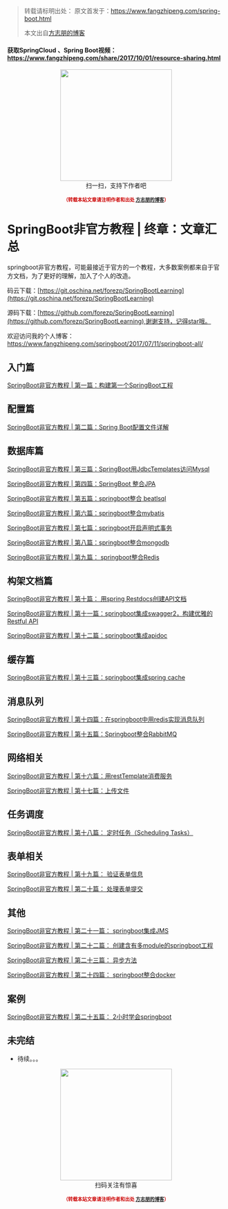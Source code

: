 >转载请标明出处： 
> 原文首发于：https://www.fangzhipeng.com/spring-boot.html
>
> 本文出自[方志朋的博客](https://www.fangzhipeng.com)
> 

#### 获取SpringCloud 、Spring Boot视频：https://www.fangzhipeng.com/share/2017/10/01/resource-sharing.html

<div>
    <p align="center">
        <img src="https://www.fangzhipeng.com/img/avatar.jpg" width="258" height="258"/>
        <br>
        扫一扫，支持下作者吧
    </p>
    <p align="center" style="margin-top: 15px; font-size: 11px;color: #cc0000;">
        <strong>（转载本站文章请注明作者和出处 <a href="https://www.fangzhipeng.com">方志朋的博客</a>）</strong>
    </p>
</div>




# SpringBoot非官方教程 | 终章：文章汇总

 springboot非官方教程，可能最接近于官方的一个教程，大多数案例都来自于官方文档，为了更好的理解，加入了个人的改造。

码云下载：[https://git.oschina.net/forezp/SpringBootLearning](https://git.oschina.net/forezp/SpringBootLearning)
 
 源码下载：[https://github.com/forezp/SpringBootLearning](https://github.com/forezp/SpringBootLearning),谢谢支持，记得star哦。
 
 

欢迎访问我的个人博客：https://www.fangzhipeng.com/springboot/2017/07/11/springboot-all/


## 入门篇
[SpringBoot非官方教程 | 第一篇：构建第一个SpringBoot工程](https://www.fangzhipeng.com/springboot/2017/05/01/springboot1.html)

## 配置篇

[ SpringBoot非官方教程 | 第二篇：Spring Boot配置文件详解](https://www.fangzhipeng.com/springboot/2017/05/02/sb2-config-file.html)

## 数据库篇

[SpringBoot非官方教程 | 第三篇：SpringBoot用JdbcTemplates访问Mysql](https://www.fangzhipeng.com/springboot/2017/05/03/sb3-Jdbc.html)

[SpringBoot非官方教程 |  第四篇：SpringBoot 整合JPA](https://www.fangzhipeng.com/springboot/2017/05/04/sb4-jpaJ.html)

[SpringBoot非官方教程 | 第五篇：springboot整合 beatlsql](https://www.fangzhipeng.com/springboot/2017/05/05/sb5-beatlsql.html)

[SpringBoot非官方教程 | 第六篇：springboot整合mybatis](https://www.fangzhipeng.com/springboot/2017/05/06/sb6-mybatis.html)

[SpringBoot非官方教程 | 第七篇：springboot开启声明式事务](https://www.fangzhipeng.com/springboot/2017/05/07/sb7-tracstion.html)

[SpringBoot非官方教程 | 第八篇：springboot整合mongodb](https://www.fangzhipeng.com/springboot/2017/05/08/sb8-mongodb.html)

[ SpringBoot非官方教程 | 第九篇： springboot整合Redis](https://www.fangzhipeng.com/springboot/2017/05/09/sb9-redis.html)

## 构架文档篇

[SpringBoot非官方教程 | 第十篇： 用spring Restdocs创建API文档](https://www.fangzhipeng.com/springboot/2017/05/10/sb10-springrestdocs.html)

[ SpringBoot非官方教程 | 第十一篇：springboot集成swagger2，构建优雅的Restful API](https://www.fangzhipeng.com/springboot/2017/05/11/sb11-swagger2.html)

[SpringBoot非官方教程 | 第十二篇：springboot集成apidoc](https://www.fangzhipeng.com/springboot/2017/05/12/sb12-apidoc.html)

## 缓存篇
[SpringBoot非官方教程 | 第十三篇：springboot集成spring cache](https://www.fangzhipeng.com/springboot/2017/05/13/sb13-springcache.html)

## 消息队列

[SpringBoot非官方教程 | 第十四篇：在springboot中用redis实现消息队列](https://www.fangzhipeng.com/springboot/2017/05/14/sb14-redis-mq.html)

[ SpringBoot非官方教程 | 第十五篇：Springboot整合RabbitMQ](https://www.fangzhipeng.com/springboot/2017/05/15/sb15-rabbitmq.html)

## 网络相关

[SpringBoot非官方教程 | 第十六篇：用restTemplate消费服务](https://www.fangzhipeng.com/springboot/2017/05/16/sb16-restTemplate.html)

[SpringBoot非官方教程 | 第十七篇：上传文件](https://www.fangzhipeng.com/springboot/2017/05/17/sb17-upload.html)

## 任务调度

[SpringBoot非官方教程 | 第十八篇： 定时任务（Scheduling Tasks）](https://www.fangzhipeng.com/springboot/2017/05/18/sb18-scheduling.html)

## 表单相关
[SpringBoot非官方教程 | 第十九篇： 验证表单信息](https://www.fangzhipeng.com/springboot/2017/05/19/sb19.html)

[SpringBoot非官方教程 | 第二十篇： 处理表单提交](https://www.fangzhipeng.com/springboot/2017/05/20/sb20-form.html)

## 其他

[ SpringBoot非官方教程 | 第二十一篇： springboot集成JMS](https://www.fangzhipeng.com/springboot/2017/05/21/sb21-modules.html)

[SpringBoot非官方教程 | 第二十二篇： 创建含有多module的springboot工程](https://www.fangzhipeng.com/springboot/2017/05/22/sprinboot22-elk.html)

[ SpringBoot非官方教程 | 第二十三篇： 异步方法](https://www.fangzhipeng.com/springboot/2017/05/23/springboot-ansy.html)

[ SpringBoot非官方教程 | 第二十四篇： springboot整合docker](https://www.fangzhipeng.com/springboot/2017/05/24/sb24-docker.html)

## 案例
[ SpringBoot非官方教程 | 第二十五篇： 2小时学会springboot](https://www.fangzhipeng.com/springboot/2017/05/25/sb25-2hour.html)

## 未完结
* 待续。。。

<div>
    <p align="center">
        <img src="https://www.fangzhipeng.com/img/avatar.jpg" width="258" height="258"/>
        <br>
        扫码关注有惊喜
    </p>
    <p align="center" style="margin-top: 15px; font-size: 11px;color: #cc0000;">
        <strong>（转载本站文章请注明作者和出处 <a href="https://www.fangzhipeng.com">方志朋的博客</a>）</strong>
    </p>
</div>






